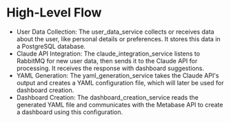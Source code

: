 # High-Level Flow


* User Data Collection: The user_data_service collects or receives data about the user, like personal details or preferences. It stores this data in a PostgreSQL database.
* Claude API Integration: The claude_integration_service listens to RabbitMQ for new user data, then sends it to the Claude API for processing. It receives the response with dashboard suggestions.
* YAML Generation: The yaml_generation_service takes the Claude API's output and creates a YAML configuration file, which will later be used for dashboard creation.
* Dashboard Creation: The dashboard_creation_service reads the generated YAML file and communicates with the Metabase API to create a dashboard using this configuration.
